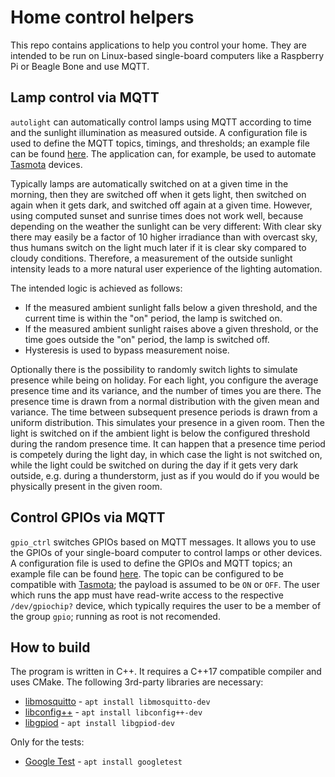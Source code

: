 # Home control helpers

This repo contains applications to help you control your home. They are intended to be run on Linux-based single-board computers like a Raspberry Pi or Beagle Bone and use MQTT.

## Lamp control via MQTT

`autolight` can automatically control lamps using MQTT according to time and the sunlight illumination as measured outside. A configuration file is used to define the MQTT topics, timings, and thresholds; an example file can be found [here](apps/autolight/example.cfg). The application can, for example, be used to automate [Tasmota](https://tasmota.github.io/docs/) devices.

Typically lamps are automatically switched on at a given time in the morning, then they are switched off when it gets light, then switched on again when it gets dark, and switched off again at a given time. However, using computed sunset and sunrise times does not work well, because depending on the weather the sunlight can be very different: With clear sky there may easily be a factor of 10 higher irradiance than 
with overcast sky, thus humans switch on the light much later if it is clear sky compared to cloudy conditions. Therefore, a measurement of the outside sunlight intensity leads to a more natural user experience of the lighting automation.

The intended logic is achieved as follows:

* If the measured ambient sunlight falls below a given threshold, and the current time is within the "on" period, the lamp is switched on.
* If the measured ambient sunlight raises above a given threshold, or the time goes outside the "on" period, the lamp is switched off.
* Hysteresis is used to bypass measurement noise.

Optionally there is the possibility to randomly switch lights to simulate presence while being on holiday.
For each light, you configure the average presence time and its variance, and the number of times you are there.
The presence time is drawn from a normal distribution with the given mean and variance.
The time between subsequent presence periods is drawn from a uniform distribution. This simulates your presence in a given room.
Then the light is switched on if the ambient light is below the configured threshold during the random presence time.
It can happen that a presence time period is competely during the light day, in which case the light is not switched on,
while the light could be switched on during the day if it gets very dark outside, e.g. during a thunderstorm,
just as if you would do if you would be physically present in the given room.

## Control GPIOs via MQTT

`gpio_ctrl` switches GPIOs based on MQTT messages. It allows you to use the GPIOs of your single-board computer to control lamps or other devices. A configuration file is used to define the GPIOs and MQTT topics; an example file can be found [here](apps/gpio_ctrl/example.cfg). The topic can be configured to be compatible with [Tasmota](https://tasmota.github.io/docs/MQTT/#command-flow); the payload is assumed to be `ON` or `OFF`. The user which runs the app must have read-write access to the respective `/dev/gpiochip?` device, which typically requires the user to be a member of the group `gpio`; running as root is not recomended.

## How to build

The program is written in C++. It requires a C++17 compatible compiler and uses CMake. The following 3rd-party libraries are necessary:

* [libmosquitto](https://mosquitto.org/api/) - `apt install libmosquitto-dev`
* [libconfig++](https://github.com/hyperrealm/libconfig) - `apt install libconfig++-dev`
* [libgpiod](https://git.kernel.org/pub/scm/libs/libgpiod/libgpiod.git/about/) - `apt install libgpiod-dev`

Only for the tests:

* [Google Test](https://github.com/google/googletest.git) - `apt install googletest`
